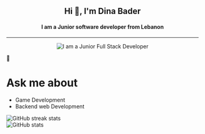 <div align="center">
  <h2>Hi 👋, I'm Dina Bader </h2>
  <h4>I am a Junior software developer from Lebanon</h4>
  <hr>
  <img src="https://www.graphicpear.com/wp-content/uploads/2016/11/1-VuRMGPKL5vgl_22OhhnbiQ.gif" alt="I am a Junior Full Stack Developer">
</div>

 💬 <h1>Ask me about</h1>
 <ul>
<li>
Game Development 
 </li>
 <li>
 Backend web Development 
 </li>
 </ul>


![GitHub streak stats](https://streak-stats.demolab.com/?user=DinaBader)  
![GitHub stats](https://github-readme-stats.vercel.app/api?username=DinaBader&show_icons=true)
